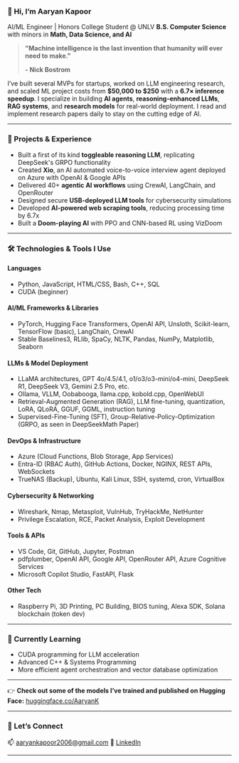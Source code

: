 ### 👋 Hi, I’m Aaryan Kapoor

AI/ML Engineer | Honors College Student @ UNLV
**B.S. Computer Science** with minors in **Math, Data Science, and AI**

> **"Machine intelligence is the last invention that humanity will ever need to make."**
> 
> **- Nick Bostrom**


I’ve built several MVPs for startups, worked on LLM engineering research, and scaled ML project costs from **\$50,000 to \$250** with a **6.7× inference speedup**. I specialize in building **AI agents**, **reasoning-enhanced LLMs**, **RAG systems**, and **research models** for real-world deployment. I read and implement research papers daily to stay on the cutting edge of AI.

---

### 🚀 Projects & Experience

* Built a first of its kind **toggleable reasoning LLM**, replicating DeepSeek's GRPO functionality
* Created **Xio**, an AI automated voice-to-voice interview agent deployed on Azure with OpenAI & Google APIs
* Delivered 40+ **agentic AI workflows** using CrewAI, LangChain, and OpenRouter
* Designed secure **USB-deployed LLM tools** for cybersecurity simulations
* Developed **AI-powered web scraping tools**, reducing processing time by 6.7x
* Built a **Doom-playing AI** with PPO and CNN-based RL using VizDoom

---

### 🛠️ Technologies & Tools I Use

#### **Languages**

* Python, JavaScript, HTML/CSS, Bash, C++, SQL
* CUDA (beginner)

#### **AI/ML Frameworks & Libraries**

* PyTorch, Hugging Face Transformers, OpenAI API, Unsloth, Scikit-learn, TensorFlow (basic), LangChain, CrewAI
* Stable Baselines3, RLlib, SpaCy, NLTK, Pandas, NumPy, Matplotlib, Seaborn

#### **LLMs & Model Deployment**

* LLaMA architectures, GPT 4o/4.5/4.1, o1/o3/o3-mini/o4-mini, DeepSeek R1, DeepSeek V3, Gemini 2.5 Pro, etc.
* Ollama, VLLM, Oobabooga, llama.cpp, kobold.cpp, OpenWebUI
* Retrieval-Augmented Generation (RAG), LLM fine-tuning, quantization, LoRA, QLoRA, GGUF, GGML, instruction tuning
* Supervised-Fine-Tuning (SFT), Group-Relative-Policy-Optimization (GRPO, as seen in DeepSeekMath Paper)

#### **DevOps & Infrastructure**

* Azure (Cloud Functions, Blob Storage, App Services)
* Entra-ID (RBAC Auth), GitHub Actions, Docker, NGINX, REST APIs, WebSockets
* TrueNAS (Backup), Ubuntu, Kali Linux, SSH, systemd, cron, VirtualBox

#### **Cybersecurity & Networking**

* Wireshark, Nmap, Metasploit, VulnHub, TryHackMe, NetHunter
* Privilege Escalation, RCE, Packet Analysis, Exploit Development

#### **Tools & APIs**

* VS Code, Git, GitHub, Jupyter, Postman
* pdfplumber, OpenAI API, Google API, OpenRouter API, Azure Cognitive Services
* Microsoft Copilot Studio, FastAPI, Flask

#### **Other Tech**

* Raspberry Pi, 3D Printing, PC Building, BIOS tuning, Alexa SDK, Solana blockchain (token dev)

---

### 🌱 Currently Learning

* CUDA programming for LLM acceleration
* Advanced C++ & Systems Programming
* More efficient agent orchestration and vector database optimization

---

👉 **Check out some of the models I’ve trained and published on Hugging Face:** [huggingface.co/AaryanK](https://huggingface.co/AaryanK)


---

### 🤝 Let’s Connect

📫 [aaryankapoor2006@gmail.com](mailto:aaryankapoor2006@gmail.com)
🔗 [LinkedIn](https://www.linkedin.com/in/theaaryankapoor/)

---

